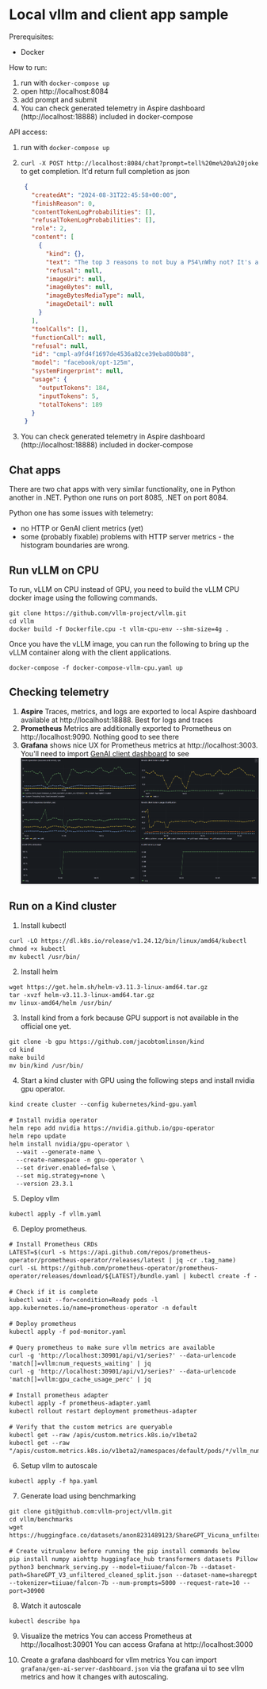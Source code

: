 # Local vllm and client app sample

Prerequisites:

- Docker

How to run:

1. run with `docker-compose up`
2. open http://localhost:8084
3. add prompt and submit
4. You can check generated telemetry in Aspire dashboard (http://localhost:18888) included in docker-compose

API access:

1. run with `docker-compose up`
2. `curl -X POST http://localhost:8084/chat?prompt=tell%20me%20a%20joke` to get completion. It'd return full completion as json

   ```json
    {
      "createdAt": "2024-08-31T22:45:58+00:00",
      "finishReason": 0,
      "contentTokenLogProbabilities": [],
      "refusalTokenLogProbabilities": [],
      "role": 2,
      "content": [
        {
          "kind": {},
          "text": "The top 3 reasons to not buy a PS4\nWhy not? It's a budget console and it will run very well.\nI mean, I'm not saying you shouldn't buy it, but I rather just play it. I have a ps4 and I'm not planning on buying it.   The reason for buying it is that it's a great console with an excellent game library and I've never had any issues with it.   I wouldn't say it's just a budget console, but you could say that it's a decent console.\nI don't know why you're so against it, I'm sure it's going to be great. I'm just saying that it's a great console with one of the best games and a fantastic game library.   There's no need to buy a console for gaming purposes. It's a cheap laptop with a great games library.",
          "refusal": null,
          "imageUri": null,
          "imageBytes": null,
          "imageBytesMediaType": null,
          "imageDetail": null
        }
      ],
      "toolCalls": [],
      "functionCall": null,
      "refusal": null,
      "id": "cmpl-a9fd4f1697de4536a82ce39eba880b88",
      "model": "facebook/opt-125m",
      "systemFingerprint": null,
      "usage": {
        "outputTokens": 184,
        "inputTokens": 5,
        "totalTokens": 189
      }
    }
   ```
3. You can check generated telemetry in Aspire dashboard (http://localhost:18888) included in docker-compose

## Chat apps

There are two chat apps with very similar functionality, one in Python another in .NET.
Python one runs on port 8085, .NET on port 8084.

Python one has some issues with telemetry:
- no HTTP or GenAI client metrics (yet)
- some (probably fixable) problems with HTTP server metrics - the histogram boundaries are wrong.

## Run vLLM on CPU

To run, vLLM on CPU instead of GPU, you need to build the vLLM CPU docker image using the
following commands.

```
git clone https://github.com/vllm-project/vllm.git
cd vllm
docker build -f Dockerfile.cpu -t vllm-cpu-env --shm-size=4g .
```

Once you have the vLLM image, you can run the following to bring up the vLLM
container along with the client applications.

```
docker-compose -f docker-compose-vllm-cpu.yaml up
```

## Checking telemetry

1. **Aspire** Traces, metrics, and logs are exported to local Aspire dashboard available at http://localhost:18888. Best for logs and traces
2. **Prometheus** Metrics are additionally exported to Prometheus on http://localhost:9090. Nothing good to see there
3. **Grafana** shows nice UX for Prometheus metrics at http://localhost:3003. You'll need to import [GenAI client dashboard](./grafana/gen-ai-client-dashboard.json) to see
   ![image](./docs/images/grafana.png)

## Run on a Kind cluster

1. Install kubectl
```
curl -LO https://dl.k8s.io/release/v1.24.12/bin/linux/amd64/kubectl
chmod +x kubectl
mv kubectl /usr/bin/
```

2. Install helm
```
wget https://get.helm.sh/helm-v3.11.3-linux-amd64.tar.gz
tar -xvzf helm-v3.11.3-linux-amd64.tar.gz
mv linux-amd64/helm /usr/bin/
```

3. Install kind from a fork because GPU support is not available in the official one yet.
```
git clone -b gpu https://github.com/jacobtomlinson/kind
cd kind
make build
mv bin/kind /usr/bin/
```

4. Start a kind cluster with GPU using the following steps and install nvidia gpu operator.
```
kind create cluster --config kubernetes/kind-gpu.yaml

# Install nvidia operator
helm repo add nvidia https://nvidia.github.io/gpu-operator
helm repo update
helm install nvidia/gpu-operator \
  --wait --generate-name \
  --create-namespace -n gpu-operator \
  --set driver.enabled=false \
  --set mig.strategy=none \
  --version 23.3.1
```

5. Deploy vllm
```
kubectl apply -f vllm.yaml
```

6. Deploy prometheus.
```
# Install Prometheus CRDs
LATEST=$(curl -s https://api.github.com/repos/prometheus-operator/prometheus-operator/releases/latest | jq -cr .tag_name)
curl -sL https://github.com/prometheus-operator/prometheus-operator/releases/download/${LATEST}/bundle.yaml | kubectl create -f -

# Check if it is complete
kubectl wait --for=condition=Ready pods -l  app.kubernetes.io/name=prometheus-operator -n default

# Deploy prometheus
kubectl apply -f pod-monitor.yaml

# Query prometheus to make sure vllm metrics are available
curl -g 'http://localhost:30901/api/v1/series?' --data-urlencode 'match[]=vllm:num_requests_waiting' | jq
curl -g 'http://localhost:30901/api/v1/series?' --data-urlencode 'match[]=vllm:gpu_cache_usage_perc' | jq

# Install prometheus adapter
kubectl apply -f prometheus-adapter.yaml
kubectl rollout restart deployment prometheus-adapter

# Verify that the custom metrics are queryable
kubectl get --raw /apis/custom.metrics.k8s.io/v1beta2
kubectl get --raw "/apis/custom.metrics.k8s.io/v1beta2/namespaces/default/pods/*/vllm_num_requests_running"
```

6. Setup vllm to autoscale
```
kubectl apply -f hpa.yaml
```

7. Generate load using benchmarking
```
git clone git@github.com:vllm-project/vllm.git
cd vllm/benchmarks
wget https://huggingface.co/datasets/anon8231489123/ShareGPT_Vicuna_unfiltered/resolve/main/ShareGPT_V3_unfiltered_cleaned_split.json

# Create vitrualenv before running the pip install commands below
pip install numpy aiohttp huggingface_hub transformers datasets Pillow
python3 benchmark_serving.py --model=tiiuae/falcon-7b --dataset-path=ShareGPT_V3_unfiltered_cleaned_split.json --dataset-name=sharegpt --tokenizer=tiiuae/falcon-7b --num-prompts=5000 --request-rate=10 --port=30900
```

8. Watch it autoscale
```
kubectl describe hpa
```

9. Visualize the metrics
You can access Prometheus at http://localhost:30901
You can access Grafana at http://localhost:3000

10. Create a grafana dashboard for vllm metrics
You can import `grafana/gen-ai-server-dashboard.json` via the grafana ui to see
vllm metrics and how it changes with autoscaling.